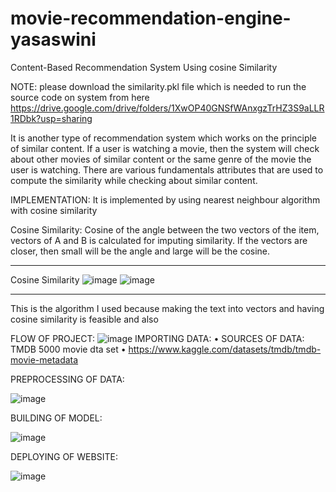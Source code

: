 # movie-recommendation-engine-yasaswini
Content-Based Recommendation System Using cosine Similarity



NOTE:
please download the similarity.pkl file which is needed to run the source code on system from here
https://drive.google.com/drive/folders/1XwOP40GNSfWAnxgzTrHZ3S9aLLR1RDbk?usp=sharing
 
It is another type of recommendation system which works on the principle of similar content. If a user is watching a movie, then the system will check about other movies of similar content or the same genre of the movie the user is watching. There are various fundamentals attributes that are used to compute the similarity while checking about similar content. 

IMPLEMENTATION:
It is implemented by using nearest neighbour algorithm with cosine similarity

Cosine Similarity: Cosine of the angle between the two vectors of the item, vectors of A and B is calculated for imputing similarity. If the vectors are closer, then small will be the angle and large will be the cosine. 
________________________________________
 
Cosine Similarity
![image](https://user-images.githubusercontent.com/95837185/170835765-a01a1af9-150a-4129-a1c7-05771e9f0337.png)
![image](https://user-images.githubusercontent.com/95837185/170835812-3e02ea67-f683-42bc-8544-89a6a79da9c2.png)


________________________________________
This is the algorithm I used because making the text into vectors and having cosine similarity is feasible and also

FLOW OF PROJECT:
  ![image](https://user-images.githubusercontent.com/95837185/170835550-3417077f-e934-47ba-a944-70fc29f5ac89.png)
IMPORTING DATA:
•	SOURCES OF DATA: TMDB 5000 movie dta set
•	https://www.kaggle.com/datasets/tmdb/tmdb-movie-metadata

PREPROCESSING OF DATA:

![image](https://user-images.githubusercontent.com/95837185/170835717-9fab9acf-593f-4448-88f3-963ce5f1ec8a.png)

BUILDING OF MODEL:

![image](https://user-images.githubusercontent.com/95837185/170835634-d9af8da0-f861-489f-8b73-0e3e09344373.png)

DEPLOYING OF WEBSITE:

![image](https://user-images.githubusercontent.com/95837185/170835746-fb3f2cab-0990-4e17-bac3-bede37ad90f9.png)


